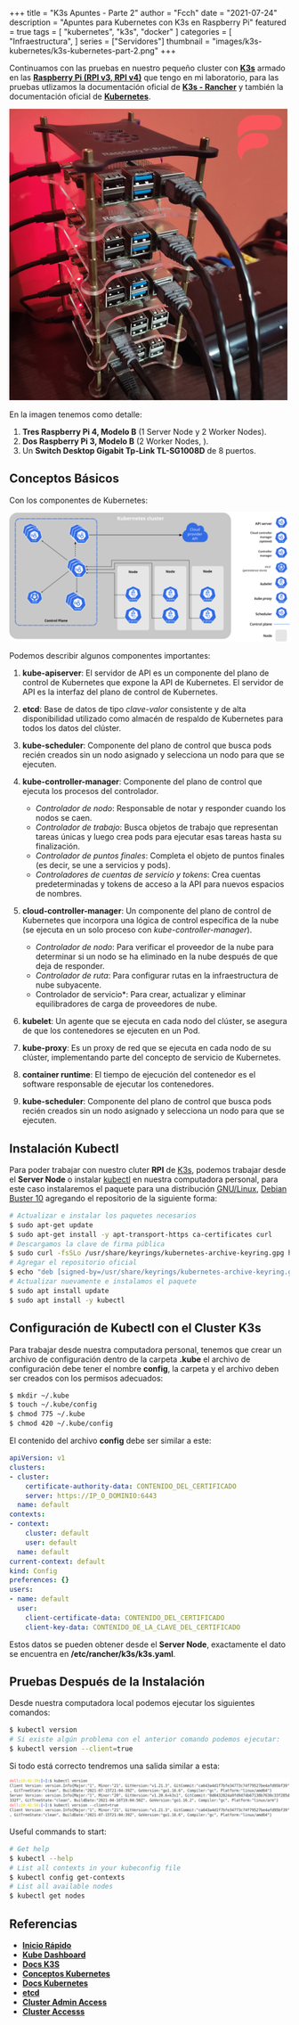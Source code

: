 +++
title = "K3s Apuntes - Parte 2"
author = "Fcch"
date = "2021-07-24"
description = "Apuntes para Kubernetes con K3s en Raspberry Pi"
featured = true
tags = [
    "kubernetes",
    "k3s",
    "docker"
]
categories = [
    "Infraestructura",
]
series = ["Servidores"]
thumbnail = "images/k3s-kubernetes/k3s-kubernetes-part-2.png"
+++

Continuamos con las pruebas en nuestro pequeño cluster con [**K3s**](https://k3s.io/) armado en las [**Raspberry Pi (RPI v3, RPI v4)**](https://www.raspberrypi.org/) que tengo en mi laboratorio, para las pruebas utlizamos la documentación oficial de [**K3s - Rancher**](https://rancher.com/docs/k3s/latest/en/) y también la documentación oficial de [**Kubernetes**](https://kubernetes.io/docs/tutorials/kubernetes-basics/).

<!--more-->

![](/images/k3s-kubernetes/k3s-rpi-v3-v4.jpg)

En la imagen tenemos como detalle:

1. **Tres Raspberry Pi 4, Modelo B** (1 Server Node y 2 Worker Nodes).
2. **Dos Raspberry Pi 3, Modelo B** (2 Worker Nodes, ).
3. Un **Switch Desktop Gigabit Tp-Link TL-SG1008D** de 8 puertos.

## Conceptos Básicos

Con los componentes de Kubernetes:

![](/images/k3s-kubernetes/components-of-kubernetes.png)

Podemos describir algunos componentes importantes: 

1. **kube-apiserver**: El servidor de API es un componente del plano de control de Kubernetes que expone la API de Kubernetes. El servidor de API es la interfaz del plano de control de Kubernetes.
2. **etcd**: Base de datos de tipo *clave-valor* consistente y de alta disponibilidad utilizado como almacén de respaldo de Kubernetes para todos los datos del clúster.
3. **kube-scheduler**: Componente del plano de control que busca pods recién creados sin un nodo asignado y selecciona un nodo para que se ejecuten.
4. **kube-controller-manager**: Componente del plano de control que ejecuta los procesos del controlador.

    - *Controlador de nodo*: Responsable de notar y responder cuando los nodos se caen.
    - *Controlador de trabajo*: Busca objetos de trabajo que representan tareas únicas y luego crea pods para ejecutar esas tareas hasta su finalización.
    - *Controlador de puntos finales*: Completa el objeto de puntos finales (es decir, se une a servicios y pods).
    - *Controladores de cuentas de servicio y tokens*: Crea cuentas predeterminadas y tokens de acceso a la API para nuevos espacios de nombres.

5. **cloud-controller-manager**: Un componente del plano de control de Kubernetes que incorpora una lógica de control específica de la nube (se ejecuta en un solo proceso con *kube-controller-manager*).

    - *Controlador de nodo*: Para verificar el proveedor de la nube para determinar si un nodo se ha eliminado en la nube después de que deja de responder.
    - *Controlador de ruta*: Para configurar rutas en la infraestructura de nube subyacente.
    - Controlador de servicio*: Para crear, actualizar y eliminar equilibradores de carga de proveedores de nube.

6. **kubelet**: Un agente que se ejecuta en cada nodo del clúster, se asegura de que los contenedores se ejecuten en un Pod.
7. **kube-proxy**: Es un proxy de red que se ejecuta en cada nodo de su clúster, implementando parte del concepto de servicio de Kubernetes.
8. **container runtime**: El tiempo de ejecución del contenedor es el software responsable de ejecutar los contenedores.
9. **kube-scheduler**: Componente del plano de control que busca pods recién creados sin un nodo asignado y selecciona un nodo para que se ejecuten.

## Instalación Kubectl

Para poder trabajar con nuestro cluter **RPI** de [K3s](https://k3s.io/), podemos trabajar desde el **Server Node** o instalar [kubectl](https://kubernetes.io/docs/tasks/tools/install-kubectl-linux/) en nuestra computadora personal, para este caso instalaremos el paquete para una distribución [GNU/Linux](https://www.gnu.org/home.es.html), [Debian Buster 10](https://debian.org) agregando el repositorio de la siguiente forma:

```bash
# Actualizar e instalar los paquetes necesarios
$ sudo apt-get update
$ sudo apt-get install -y apt-transport-https ca-certificates curl
# Descargamos la clave de firma pública
$ sudo curl -fsSLo /usr/share/keyrings/kubernetes-archive-keyring.gpg https://packages.cloud.google.com/apt/doc/apt-key.gpg
# Agregar el repositorio oficial
$ echo "deb [signed-by=/usr/share/keyrings/kubernetes-archive-keyring.gpg] https://apt.kubernetes.io/ kubernetes-xenial main" | sudo tee /etc/apt/sources.list.d/kubernetes.list
# Actualizar nuevamente e instalamos el paquete
$ sudo apt install update
$ sudo apt install -y kubectl
```

## Configuración de Kubectl con el Cluster K3s

Para trabajar desde nuestra computadora personal, tenemos que crear un archivo de configuración dentro de la carpeta **.kube** el archivo de configuración debe tener el nombre **config**, la carpeta y el archivo deben ser creados con los permisos adecuados:

```bash
$ mkdir ~/.kube
$ touch ~/.kube/config
$ chmod 775 ~/.kube
$ chmod 420 ~/.kube/config
```

El contenido del archivo **config** debe ser similar a este:

```yaml
apiVersion: v1
clusters:
- cluster:
    certificate-authority-data: CONTENIDO_DEL_CERTIFICADO
    server: https://IP_O_DOMINIO:6443
  name: default
contexts:
- context:
    cluster: default
    user: default
  name: default
current-context: default
kind: Config
preferences: {}
users:
- name: default
  user:
    client-certificate-data: CONTENIDO_DEL_CERTIFICADO
    client-key-data: CONTENIDO_DE_LA_CLAVE_DEL_CERTIFICADO
```

Estos datos se pueden obtener desde el **Server Node**, exactamente el dato se encuentra en **/etc/rancher/k3s/k3s.yaml**.

## Pruebas Después de la Instalación

Desde nuestra computadora local podemos ejecutar los siguientes comandos:

```bash
$ kubectl version
# Si existe algún problema con el anterior comando podemos ejecutar:
$ kubectl version --client=true
```

Si todo está correcto tendremos una salida similar a esta:

![](/images/k3s-kubernetes/kubectl-version-tests-v2.png)

Useful commands to start:

```bash
# Get help
$ kubectl --help
# List all contexts in your kubeconfig file
$ kubectl config get-contexts
# List all available nodes
$ kubectl get nodes
```

## Referencias

- [**Inicio Rápido**](https://rancher.com/docs/k3s/latest/en/quick-start/)
- [**Kube Dashboard**](https://rancher.com/docs/k3s/latest/en/installation/kube-dashboard/)
- [**Docs K3S**](https://rancher.com/docs/)
- [**Conceptos Kubernetes**](https://kubernetes.io/docs/concepts/_print/)
- [**Docs Kubernetes**](https://kubernetes.io/docs/tutorials/kubernetes-basics/)
- [**etcd**](https://etcd.io/)
- [**Cluster Admin Access**](https://rancher.com/docs/rancher/v2.x/en/cluster-admin/cluster-access/kubectl/)
- [**Cluster Accesss**](https://rancher.com/docs/k3s/latest/en/cluster-access/)